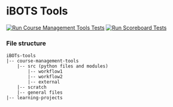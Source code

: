 
# iBOTS Tools

[![Run Course Management Tools Tests](https://github.com/ibehave-ibots/iBOTS-Tools/actions/workflows/run-tests.yml/badge.svg)](https://github.com/ibehave-ibots/iBOTS-Tools/actions/workflows/run-tests.yml)
[![Run Scoreboard Tests](https://github.com/ibehave-ibots/iBOTS-Tools/actions/workflows/run-scoreboard-tests.yml/badge.svg)](https://github.com/ibehave-ibots/iBOTS-Tools/actions/workflows/run-scoreboard-tests.yml)



### File structure
```
iBOTs-tools
|-- course-management-tools
    |-- src (python files and modules)
        |-- workflow1
        |-- workflow2
        |-- external
    |-- scratch
    |-- general files
|-- learning-projects

```
